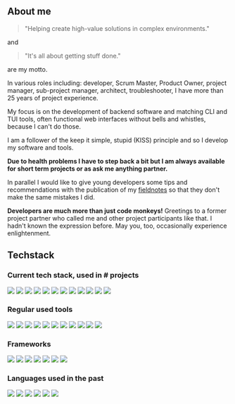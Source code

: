 ## About me

> "Helping create high-value solutions in complex environments."

and

> "It's all about getting stuff done."

are my motto.

In various roles including: developer, Scrum Master, Product Owner, project manager, sub-project manager, architect, troubleshooter, I have more than 25 years of project experience.

My focus is on the development of backend software and matching CLI and TUI tools, often functional web interfaces without bells and whistles, because I can't do those.

I am a follower of the keep it simple, stupid (KISS) principle and so I develop my software and tools.

__Due to health problems I have to step back a bit but I am always available for short term projects or as ask me anything partner.__

In parallel I would like to give young developers some tips and recommendations with the publication of my [fieldnotes](https://github.com/vbd/Fieldnotes) so that they don't make the same mistakes I did.

__Developers are much more than just code monkeys!__ Greetings to a former project partner who called me and other project participants like that. I hadn't known the expression before. May you, too, occasionally experience enlightenment.
 

## Techstack

### Current tech stack, used in # projects
![](https://img.shields.io/badge/Go->20-purple?style=plastic)
![](https://img.shields.io/badge/PHP->50-purple?style=plastic)
![](https://img.shields.io/badge/HTMX-<10-purple?style=plastic)
![](https://img.shields.io/badge/SQL->50-purple?style=plastic)
![](https://img.shields.io/badge/Python->50-purple?style=plastic)
![](https://img.shields.io/badge/MS_SQL_Server->20-purple?style=plastic)
![](https://img.shields.io/badge/MySQL->30-purple?style=plastic)
![](https://img.shields.io/badge/MariaDB->10-purple?style=plastic)
![](https://img.shields.io/badge/SQLite->10-purple?style=plastic)
![](https://img.shields.io/badge/MS_Access->20-purple?style=plastic)
![](https://img.shields.io/badge/AHK->30-purple?style=plastic)
![](https://img.shields.io/badge/awk-<10-purple?style=plastic)


### Regular used tools
![](https://img.shields.io/badge/vim-purple?style=plastic)
![](https://img.shields.io/badge/rg-purple?style=plastic)
![](https://img.shields.io/badge/fd-purple?style=plastic)
![](https://img.shields.io/badge/fzf-purple?style=plastic)
![](https://img.shields.io/badge/plantuml-purple?style=plastic)
![](https://img.shields.io/badge/imagemagick-purple?style=plastic)
![](https://img.shields.io/badge/ffmpeg-purple?style=plastic)
![](https://img.shields.io/badge/miller-purple?style=plastic)
![](https://img.shields.io/badge/xsv-purple?style=plastic)
![](https://img.shields.io/badge/vs_code-purple?style=plastic)
![](https://img.shields.io/badge/revealjs-purple?style=plastic)

### Frameworks
![](https://img.shields.io/badge/Angular-purple?style=plastic)
![](https://img.shields.io/badge/Matplotlib-purple?style=plastic)
![](https://img.shields.io/badge/Pandas-purple?style=plastic)
![](https://img.shields.io/badge/Pytorch-purple?style=plastic)
![](https://img.shields.io/badge/Prophet-purple?style=plastic)
![](https://img.shields.io/badge/pyautogui-purple?style=plastic)
![](https://img.shields.io/badge/FastAPI-purple?style=plastic)


### Languages used in the past
![](https://img.shields.io/badge/C-purple?style=plastic)
![](https://img.shields.io/badge/C%2B%2B-purple?style=plastic)
![](https://img.shields.io/badge/C%23-purple?style=plastic)
![](https://img.shields.io/badge/Perl-purple?style=plastic)
![](https://img.shields.io/badge/R-purple?style=plastic)
![](https://img.shields.io/badge/JavaScript-purple?style=plastic)



<!--
Current. Sorted by use: 
<p>
  <a href="https://skillicons.dev">
    <img src="https://skillicons.dev/icons?i=vim,go,python,md,php,mysql,git,github,sqlite,regex,docker,fastapi,selenium,bots,stackoverflow,vscode,mastodon&perline=12" />
  </a>
</p> 

Past, not used in project for longer time span. Sorted alphabetical:
<p>
  <a href="https://skillicons.dev">
    <img src="https://skillicons.dev/icons?i=angular,bootstrap,c,cpp,cs,dotnet,electron,js,jquery,latex,linux,perl,pytorch,r,rabbitmq,visualstudio,wordpress&perline=12" />
  </a>
</p> 

Played with it, just for fun, up to now never made something useful. Sorted alphabetical:
<p>
  <a href="https://skillicons.dev">
    <img src="https://skillicons.dev/icons?i=clojure,coffeescript,godot,haxe,lua,nim,rust,twitter,wasm&perline=12" />
  </a>
</p>  
-->

<!--
[![GitHub Streak](https://github-readme-streak-stats.herokuapp.com?user=vbd&theme=dark&hide_border=true&date_format=%5BY%20%5DM%20j&mode=weekly)](https://git.io/streak-stats)

[![Anurag's GitHub stats-Dark](https://github-readme-stats.vercel.app/api?username=vbd&show_icons=true&theme=dark#gh-dark-mode-only)
-->


<!--
**vbd/vbd** is a ✨ _special_ ✨ repository because its `README.md` (this file) appears on your GitHub profile.

Here are some ideas to get you started:

- 🔭 I’m currently working on ...
- 🌱 I’m currently learning ...
- 👯 I’m looking to collaborate on ...
- 🤔 I’m looking for help with ...
- 💬 Ask me about ...
- 📫 How to reach me: ...
- 😄 Pronouns: ...
- ⚡ Fun fact: ...
-->
